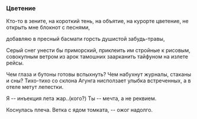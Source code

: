 
### Цветение 

Кто-то в зените,
на короткий тень, на объятие, 
на курорте цветение, 
не открыть мне блокнот с песнями,

добавляю в пресный басмати
горсть душистой забудь-травы,

Серый снег унести бы приморский,
приклеить им стройные к рисовым,
совокупным ветром из арок тамошних 
заарканить тайфуном на излете рейсы.

Чем глаза и бутоны готовы вспыхнуть?
Чем набухнут журналы, стаканы и сны?
Тихо-тихо со склона Агунга 
нисползает улыбка встреченных, 
а в отеле метут лепестки.

Я -- инъекция лета жар..(кого?)
Ты -- мечта, а не реквием.

Коснулась плеча.
Ветка с ядом томката, --
ожог надолго.